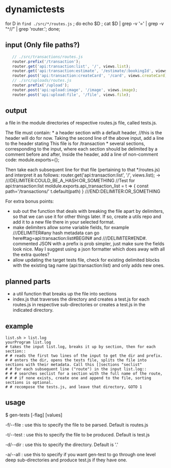 # dynamictests

for D in `find ./src/*/routes.js` ; 
do echo $D ; 
cat $D | grep -v '=' | grep -v "^//" | grep 'router.'; 
done;

## input **(Only file paths?)**
 ```javascript
    // ./src/transactions/routes.js
    router.prefix('/transaction');
    router.get('api:transaction:list', '/', views.list);
    router.get('api:transaction:estimate', '/estimate/:bookingId', views.estimate);
    router.post('api:transaction:createCard', '/card', views.createCard);
    // ./src/uploads/routes.js
    router.prefix('/upload');
    router.post('api:upload:image', '/image', views.image);
    router.post('api:upload:file', '/file', views.file);
```
## output 
 a file in the module directories of respective routes.js file, called tests.js.
 
The file must contain:
    * a header section with a default header, //this is the header will do for now.  Taking the second line of the above input, add a line to the header stating This file is for /transaction
    * several sections, corresponding to the input, where each section should be delimited by a comment before and after, 
Inside the header, add a line of non-comment code:
module.exports={};

Then take each subsequent line for that file (pertaining to that */routes.js) and interpret it as follows:
router.get('api:transaction:list', '/', views.list); -> 
///DELIMITER:COULD_BE_A_HASH:OR_SOMETHING
//Test for api:transaction:list
moldule.exports.api_transaction_list = t => {
  const path='/transactions/'
  t.default(path)
}
///END:DELIMITER:OR_SOMETHING

For extra bonus points:

- sub out the function that deals with breaking the file apart by delimiters, so that we can use it for other things later. If so, create a utils repo and add it to a new file there in your selected format.
- make delimiters allow some variable fields, for example ///DELIMITER#any hash metadata can go here#tag=api:transaction:list#BEGIN# and ///DELIMITER#END#. commented JSON with a prefix is prob simpler, just make sure the fields look nice. May I suggest using a json formatter which does away with all the extra quotes? 
- allow updating the target tests file, check for existing delimited blocks with the existing tag name (api:transaction:list) and only adds new ones.

## planned parts 
- a util function that breaks up the file into sections
- index.js that traverses the directory and creates a test.js for each routes.js in respective sub-directories or creates a test.js in the indicated directory.


## example

```
list.sh > list.log
yourProgram list.log 
# takes the input list.log, breaks it up by section, then for each section::
# # reads the first two lines of the input to get the dir and prefix. 
# # enters the dir, opens the tests file, splits the file into sections with their metadata. Call this []sections "seclist"
# # for each subsequent line ("route") in the input list.log::
# # # searches seclist for a section with the full name of the route, 
# # # if none exists, create one and append to the file, sorting sections is optional. 
# # recompose the tests.js, and leave that directory, GOTO 1
```

## usage

$ gen-tests [-flag] [values]

-f/--file : use this to specify the file to be parsed. Default is routes.js

-t/--test : use this to specify the file to be produced. Default is test.js

-d/--dir  : use this to specify the directory. Default is '.'

-a/--all  : use this to specify if you want gen-test to go through one level deep sub-directories and produce test.js if they have one.

